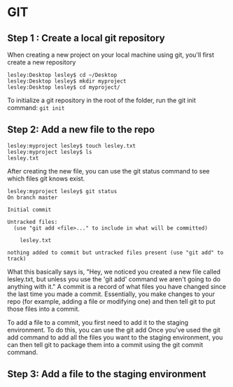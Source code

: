 # GIT
## Step 1 : Create a local git repository 
When creating a new project on your local machine using git, you'll first create a new repository
```
lesley:Desktop lesley$ cd ~/Desktop
lesley:Desktop lesley$ mkdir myproject
lesley:Desktop lesley$ cd myproject/
```
To initialize a git repository in the root of the folder, run the git init command:
```git init```
## Step 2: Add a new file to the repo
```
lesley:myproject lesley$ touch lesley.txt
lesley:myproject lesley$ ls
lesley.txt
```
After creating the new file, you can use the git status command to see which files git knows exist.
```
lesley:myproject lesley$ git status
On branch master

Initial commit

Untracked files:
  (use "git add <file>..." to include in what will be committed)

	lesley.txt

nothing added to commit but untracked files present (use "git add" to track)
```
What this basically says is, "Hey, we noticed you created a new file called lesley.txt, but unless you use the 'git add' command we aren't going to do anything with it."
A commit is a record of what files you have changed since the last time you made a commit. Essentially, you make changes to your repo (for example, adding a file or modifying one) and then tell git to put those files into a commit.

To add a file to a commit, you first need to add it to the staging environment. To do this, you can use the git add <filename>
Once you've used the git add command to add all the files you want to the staging environment, you can then tell git to package them into a commit using the git commit command. 
  
## Step 3: Add a file to the staging environment
